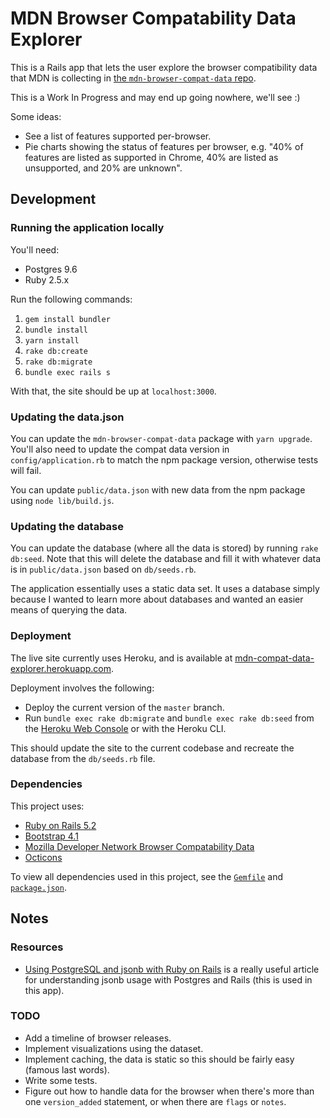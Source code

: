 # MDN Browser Compatability Data Explorer

This is a Rails app that lets the user explore the browser compatibility data that MDN is collecting in [the `mdn-browser-compat-data` repo](https://github.com/mdn/browser-compat-data).

This is a Work In Progress and may end up going nowhere, we'll see :)

Some ideas:

- See a list of features supported per-browser.
- Pie charts showing the status of features per browser, e.g. "40% of features are listed as supported in Chrome, 40% are listed as unsupported, and 20% are unknown".

## Development
### Running the application locally

You'll need:

- Postgres 9.6
- Ruby 2.5.x

Run the following commands:

1. `gem install bundler`
1. `bundle install`
1. `yarn install`
1. `rake db:create`
1. `rake db:migrate`
1. `bundle exec rails s`

With that, the site should be up at `localhost:3000`.

### Updating the data.json

You can update the `mdn-browser-compat-data` package with `yarn upgrade`. You'll also need to update the compat data version in `config/application.rb` to match the npm package version, otherwise tests will fail.

You can update `public/data.json` with new data from the npm package using
`node lib/build.js`.

### Updating the database

You can update the database (where all the data is stored) by running
`rake db:seed`. Note that this will delete the database and fill it with
whatever data is in `public/data.json` based on `db/seeds.rb`.

The application essentially uses a static data set. It uses a database
simply because I wanted to learn more about databases and wanted an easier
means of querying the data.

### Deployment

The live site currently uses Heroku, and is available at [mdn-compat-data-explorer.herokuapp.com](https://mdn-compat-data-explorer.herokuapp.com/).

Deployment involves the following:

- Deploy the current version of the `master` branch.
- Run `bundle exec rake db:migrate` and `bundle exec rake db:seed` from the [Heroku Web Console](https://devcenter.heroku.com/articles/heroku-dashboard#web-console) or with the Heroku CLI.

This should update the site to the current codebase and recreate the database from the `db/seeds.rb` file.

### Dependencies

This project uses:

- [Ruby on Rails 5.2](http://rubyonrails.org/)
- [Bootstrap 4.1](http://getbootstrap.com/)
- [Mozilla Developer Network Browser Compatability Data](https://github.com/mdn/browser-compat-data)
- [Octicons](https://octicons.github.com/)

To view all dependencies used in this project, see the [`Gemfile`](/Gemfile) and [`package.json`](package.json).

## Notes

### Resources

- [Using PostgreSQL and jsonb with Ruby on Rails](https://nandovieira.com/using-postgresql-and-jsonb-with-ruby-on-rails) is a really useful article for understanding jsonb usage with Postgres and Rails (this is used in this app). 

### TODO

- Add a timeline of browser releases.
- Implement visualizations using the dataset.
- Implement caching, the data is static so this should be fairly easy (famous last words).
- Write some tests.
- Figure out how to handle data for the browser when there's more than one `version_added` statement, or when there are `flags` or `notes`.
